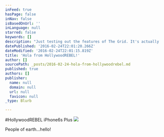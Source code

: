 ```yaml
---
inFeed: true
hasPage: false
inNav: false
isBasedOnUrl: ''
inLanguage: null
starred: false
keywords: []
description: "Just testing out the features of The Grid. It's actually pretty beautiful in here."
datePublished: '2016-02-24T22:01:20.266Z'
dateModified: '2016-02-24T22:01:15.819Z'
title: 'Hola from HollywoodREBEL!'
author: []
sourcePath: _posts/2016-02-24-hola-from-hollywoodrebel.md
published: true
authors: []
publisher:
  name: null
  domain: null
  url: null
  favicon: null
_type: Blurb

---
```

\#HollywoodREBEL iPhone6s Plus
![](https://s3-us-west-2.amazonaws.com/the-grid-img/p/bc68a172108ced42ba483b4c8d658fc23184065f.png)

People of earth...hello!